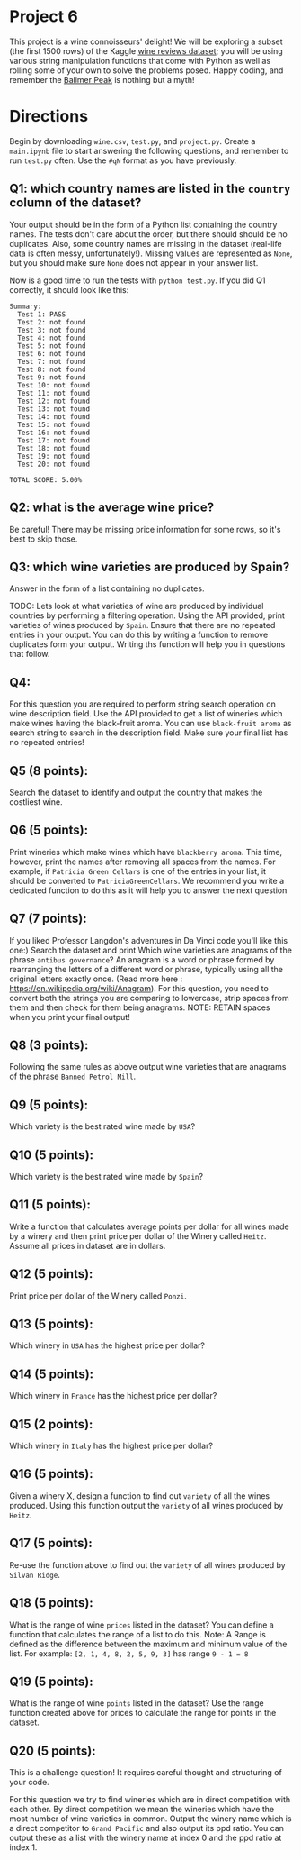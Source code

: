# Project 6

This project is a wine connoisseurs' delight! We will be exploring a
subset (the first 1500 rows) of the Kaggle
[wine reviews dataset](https://www.kaggle.com/zynicide/wine-reviews); you will be
using various string manipulation functions that come with Python as
well as rolling some of your own to solve the problems posed. Happy
coding, and remember the [Ballmer Peak](https://xkcd.com/323/) is nothing but a myth!

# Directions

Begin by downloading `wine.csv`, `test.py`, and `project.py`.  Create
a `main.ipynb` file to start answering the following questions, and
remember to run `test.py` often.  Use the `#qN` format as you have
previously.

## Q1: which country names are listed in the `country` column of the dataset?

Your output should be in the form of a Python list containing the
country names.  The tests don't care about the order, but there should
should be no duplicates.  Also, some country names are missing in the
dataset (real-life data is often messy, unfortunately!).  Missing
values are represented as `None`, but you should make sure `None` does
not appear in your answer list.

Now is a good time to run the tests with `python test.py`.  If you did Q1 correctly, it should look like this:

```
Summary:
  Test 1: PASS
  Test 2: not found
  Test 3: not found
  Test 4: not found
  Test 5: not found
  Test 6: not found
  Test 7: not found
  Test 8: not found
  Test 9: not found
  Test 10: not found
  Test 11: not found
  Test 12: not found
  Test 13: not found
  Test 14: not found
  Test 15: not found
  Test 16: not found
  Test 17: not found
  Test 18: not found
  Test 19: not found
  Test 20: not found

TOTAL SCORE: 5.00%
```

## Q2: what is the average wine price?

Be careful!  There may be missing price information for some rows, so
it's best to skip those.

## Q3: which wine varieties are produced by Spain?

Answer in the form of a list containing no duplicates.

TODO: Lets look at what varieties of wine are produced by individual countries by performing a filtering operation. 
Using the API provided, print varieties of wines produced by `Spain`. Ensure that there are no repeated entries in your
output. You can do this by writing a function to remove duplicates form your output. Writing ths function will help you in 
questions that follow.

## Q4:
For this question you are required to perform string search operation on wine description field. Use the API provided to
 get a list of wineries which make wines having the black-fruit aroma. You can use `black-fruit aroma` as search string 
 to search in the description field. Make sure your final list has no repeated entries!
 

## Q5 (8 points):

Search the dataset to identify and output the country that makes the costliest wine.

## Q6 (5 points):
Print wineries which make wines which have `blackberry aroma`. This time, however, print the names after removing all
spaces from the names. For example, if `Patricia Green Cellars` is one of the entries in your list, it should be converted to 
`PatriciaGreenCellars`. We recommend you write a dedicated function to do this as it will help you to answer the next question

## Q7 (7 points):
If you liked Professor Langdon's adventures in Da Vinci code you'll like this one:) Search the dataset and print 
Which wine varieties are anagrams of the phrase `antibus governance`? An anagram is a word or phrase formed by rearranging
the letters of a different word or phrase, typically using all the original letters exactly once. 
(Read more here : https://en.wikipedia.org/wiki/Anagram). For this question, you need to convert both the strings you are comparing
to lowercase, strip spaces from them and then check for them being anagrams. NOTE: RETAIN spaces when you print your final 
output!

## Q8 (3 points):
Following the same rules as above output wine varieties that are anagrams of the phrase `Banned Petrol Mill`.

## Q9 (5 points):
Which variety is the best rated wine made by `USA`?

## Q10 (5 points):
Which variety is the best rated wine made by `Spain`?

## Q11 (5 points):
Write a function that calculates average points per dollar for all wines made by a winery and then
print price per dollar of the Winery called `Heitz`. Assume all prices in dataset are in dollars.

## Q12 (5 points):
Print price per dollar of the Winery called `Ponzi`.

## Q13 (5 points):
Which winery in `USA` has the highest price per dollar?

## Q14 (5 points):
Which winery in `France` has the highest price per dollar?

## Q15 (2 points):
Which winery in `Italy` has the highest price per dollar?

## Q16 (5 points):
Given a winery X, design a function to find out `variety` of all the wines produced. Using this function output the 
`variety` of all wines produced by `Heitz`.

## Q17 (5 points):
Re-use the function above to find out the `variety` of all wines produced by `Silvan Ridge`.

## Q18 (5 points):
What is the range of wine `prices` listed in the dataset? You can define a function that calculates the range of a list to do this.
Note: A Range is defined as the difference between the maximum and minimum value of the list.
For example: `[2, 1, 4, 8, 2, 5, 9, 3]` has range `9 - 1 = 8`

## Q19 (5 points):
What is the range of wine `points` listed in the dataset?
Use the range function created above for prices to calculate the range for points in the dataset.

## Q20 (5 points):
This is a challenge question! It requires careful thought and structuring of your code.

For this question we try to find wineries which are in direct competition with each other. By direct competition we mean
the wineries which have the most number of wine varieties in common.
Output the winery name which is a direct competitor to `Grand Pacific` and also output its ppd ratio. You can output these
as a list with the winery name at index 0 and the ppd ratio at index 1.

